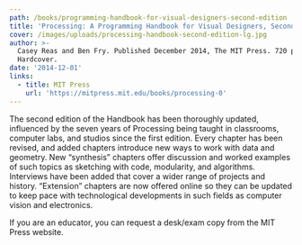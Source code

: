 ```yaml
---
path: /books/programming-handbook-for-visual-designers-second-edition
title: 'Processing: A Programming Handbook for Visual Designers, Second Edition'
cover: /images/uploads/processing-handbook-second-edition-lg.jpg
author: >-
  Casey Reas and Ben Fry. Published December 2014, The MIT Press. 720 pages.
  Hardcover.
date: '2014-12-01'
links:
  - title: MIT Press
    url: 'https://mitpress.mit.edu/books/processing-0'
---
```

The second edition of the Handbook has been thoroughly updated, influenced by the seven years of Processing being taught in classrooms, computer labs, and studios since the first edition. Every chapter has been revised, and added chapters introduce new ways to work with data and geometry. New “synthesis” chapters offer discussion and worked examples of such topics as sketching with code, modularity, and algorithms. Interviews have been added that cover a wider range of projects and history. “Extension” chapters are now offered online so they can be updated to keep pace with technological developments in such fields as computer vision and electronics. 

If you are an educator, you can request a desk/exam copy from the MIT Press website.

